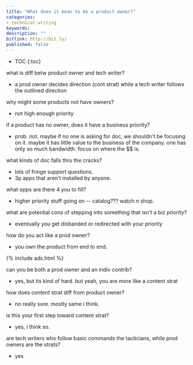 ```yaml
---
title: "What does it mean to be a product owner?"
categories:
- technical-writing
keywords:
description: ""
bitlink: http://bit.ly/
published: false
---
```


* TOC
{:toc}


what is diff betw product owner and tech writer?
- a prod owner decides direction (cont strat) while a tech writer follows the outlined direction

why might some products not have owners?
- not high enough priority

if a product has no owner, does it have a business priority?
- prob. not. maybe if no one is asking for doc, we shouldn't be focusing on it. maybe it has little value to the business of the company. one has only so much bandwidth. focus on where the $$ is.

what kinds of doc falls thru the cracks?
- lots of fringe support questions.
- 3p apps that aren't installed by anyone.

what opps are there 4 you to fill?
- higher priority stuff going on -- catalog??? watch n shop.

what are potential cons of stepping into something that isn't a biz priority?
- eventually you get disbanded or redirected with your priority

how do you act like a prod owner?
- you own the product from end to end.

{% include ads.html %}

can you be both a prod owner and an indiv contrib?
- yes, but tis kind of hard. but yeah, you are more like a content strat

how does content strat diff from product owner?
- no really sure. mostly same i think.

is this your first step toward content strat?
- yes, i think so.

are tech writers who follow basic commands the tacticians, while prod owners are the strats?
- yes
